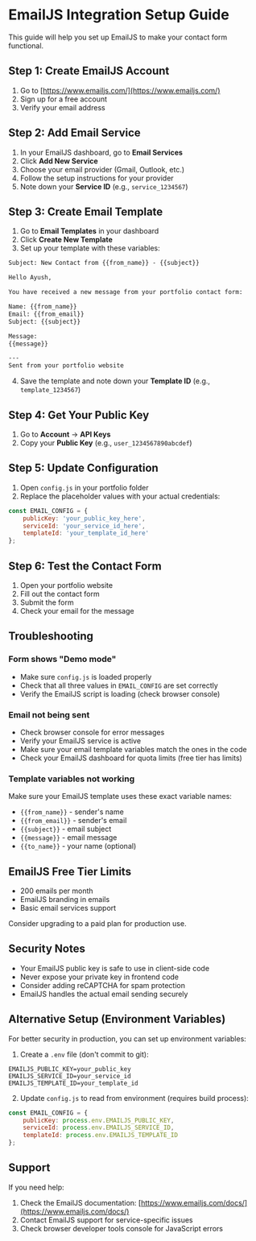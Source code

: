 # EmailJS Integration Setup Guide

This guide will help you set up EmailJS to make your contact form functional.

## Step 1: Create EmailJS Account

1. Go to [https://www.emailjs.com/](https://www.emailjs.com/)
2. Sign up for a free account
3. Verify your email address

## Step 2: Add Email Service

1. In your EmailJS dashboard, go to **Email Services**
2. Click **Add New Service**
3. Choose your email provider (Gmail, Outlook, etc.)
4. Follow the setup instructions for your provider
5. Note down your **Service ID** (e.g., `service_1234567`)

## Step 3: Create Email Template

1. Go to **Email Templates** in your dashboard
2. Click **Create New Template**
3. Set up your template with these variables:

```html
Subject: New Contact from {{from_name}} - {{subject}}

Hello Ayush,

You have received a new message from your portfolio contact form:

Name: {{from_name}}
Email: {{from_email}}
Subject: {{subject}}

Message:
{{message}}

---
Sent from your portfolio website
```

4. Save the template and note down your **Template ID** (e.g., `template_1234567`)

## Step 4: Get Your Public Key

1. Go to **Account** → **API Keys**
2. Copy your **Public Key** (e.g., `user_1234567890abcdef`)

## Step 5: Update Configuration

1. Open `config.js` in your portfolio folder
2. Replace the placeholder values with your actual credentials:

```javascript
const EMAIL_CONFIG = {
    publicKey: 'your_public_key_here',
    serviceId: 'your_service_id_here',
    templateId: 'your_template_id_here'
};
```

## Step 6: Test the Contact Form

1. Open your portfolio website
2. Fill out the contact form
3. Submit the form
4. Check your email for the message

## Troubleshooting

### Form shows "Demo mode"
- Make sure `config.js` is loaded properly
- Check that all three values in `EMAIL_CONFIG` are set correctly
- Verify the EmailJS script is loading (check browser console)

### Email not being sent
- Check browser console for error messages
- Verify your EmailJS service is active
- Make sure your email template variables match the ones in the code
- Check your EmailJS dashboard for quota limits (free tier has limits)

### Template variables not working
Make sure your EmailJS template uses these exact variable names:
- `{{from_name}}` - sender's name
- `{{from_email}}` - sender's email
- `{{subject}}` - email subject
- `{{message}}` - email message
- `{{to_name}}` - your name (optional)

## EmailJS Free Tier Limits

- 200 emails per month
- EmailJS branding in emails
- Basic email services support

Consider upgrading to a paid plan for production use.

## Security Notes

- Your EmailJS public key is safe to use in client-side code
- Never expose your private key in frontend code
- Consider adding reCAPTCHA for spam protection
- EmailJS handles the actual email sending securely

## Alternative Setup (Environment Variables)

For better security in production, you can set up environment variables:

1. Create a `.env` file (don't commit to git):
```
EMAILJS_PUBLIC_KEY=your_public_key
EMAILJS_SERVICE_ID=your_service_id  
EMAILJS_TEMPLATE_ID=your_template_id
```

2. Update `config.js` to read from environment (requires build process):
```javascript
const EMAIL_CONFIG = {
    publicKey: process.env.EMAILJS_PUBLIC_KEY,
    serviceId: process.env.EMAILJS_SERVICE_ID,
    templateId: process.env.EMAILJS_TEMPLATE_ID
};
```

## Support

If you need help:
1. Check the EmailJS documentation: [https://www.emailjs.com/docs/](https://www.emailjs.com/docs/)
2. Contact EmailJS support for service-specific issues
3. Check browser developer tools console for JavaScript errors